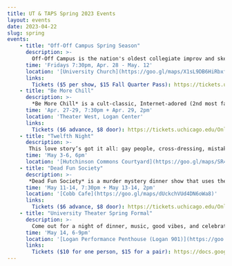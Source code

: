 ```yaml
---
title: UT & TAPS Spring 2023 Events
layout: events
date: 2023-04-22
slug: spring
events:
    - title: "Off-Off Campus Spring Season"
      description: >-
        Off-Off Campus is the nation's oldest collegiate improv and sketch comedy group. Every Friday until 8th week, Off-Off Campus will present improv from Generation 37!
      time: 'Fridays 7:30pm, Apr. 28 - May. 12'
      location: '[University Church](https://goo.gl/maps/X1sL9DB6HiRbxfmx9)'
      links:
        Tickets ($5 per show, $15 Fall Quarter Pass): https://tickets.uchicago.edu/Online/default.asp?doWork::WScontent::loadArticle=Load&BOparam::WScontent::loadArticle::article_id=EAE18891-4612-470C-9577-3C83CA45C919
    - title: "Be More Chill"
      description: >-
        *Be More Chill* is a cult-classic, Internet-adored (2nd most famous musical of all time if you go off the number of Tumblr posts about it) retelling of Ned Vizzini’s 2004 award-winning novel of the same name.  A free preview will take place Thursday, April 27.
      time: 'Apr. 27-29, 7:30pm + Apr. 29, 2pm'
      location: 'Theater West, Logan Center'
      links:
        Tickets ($6 advance, $8 door): https://tickets.uchicago.edu/Online/default.asp?doWork::WScontent::loadArticle=Load&BOparam::WScontent::loadArticle::article_id=27AC1543-0509-4EF2-BB3C-DA1A8BF55E90
    - title: "Twelfth Night"
      description: >-
       This love story’s got it all: gay people, cross-dressing, mistaken identity, and yellow socks! All performances are FREE--no tickets required. Bring your own blanket and chairs for this outdoor performance!
      time: 'May 3-6, 6pm'
      location: '[Hutchinson Commons Courtyard](https://goo.gl/maps/SR46hwQkvanRU5qE9)'
    - title: "Dead Fun Society"
      description: >-
       *Dead Fun Society* is a murder mystery dinner show that uses the audience as the detectives as they try to figure out whodunit--and keep their fundraiser event running. A free preview will take place Thursday, May 11. 
      time: 'May 11-14, 7:30pm + May 13-14, 2pm'
      location: '[Cobb Cafe](https://goo.gl/maps/dUckchVUd4DN6oWa8)'
      links:
        Tickets ($6 advance, $8 door): https://tickets.uchicago.edu/Online/default.asp?doWork::WScontent::loadArticle=Load&BOparam::WScontent::loadArticle::article_id=6C1E1365-0981-44B1-88AF-8ED5975BBB97
    - title: "University Theater Spring Formal"
      description: >-
        Come out for a night of dinner, music, good vibes, and celebration to close out our 2022-2023 UT season!
      time: 'May 14, 6-9pm'
      location: '[Logan Performance Penthouse (Logan 901)](https://goo.gl/maps/m61iSbV6qmnrf2pC9)'
      links:
        Tickets ($10 for one person, $15 for a pair): https://docs.google.com/forms/d/e/1FAIpQLSeALdAAt7i97uNIhIUn7nwf-dkpJQ_eUmHx7gWe6thbTgIYkQ/viewform
---
```

